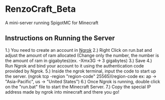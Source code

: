 # RenzoCraft_Beta
A mini-server running SpigotMC for Minecraft

## Instructions on Running the Server
1.) You need to create an account in [Ngrok](https://ngrok.com/)
2.) Right Click on run.bat and adjust the amount of ram allocated
    (Change only the number, the number is the amount of ram in gigabytes)(ex. -Xmx3G -> 3 gigabytes)
3.) Save
4.) Run Ngrok and bind your account to it using the authentication code provided by Ngrok.
5.) Inside the ngrok terminal, input the code to start up the server.
    (ngrok tcp -region "region-code" 25565)(region-code ex: ap -> "Asia-Pacific", us -> "United States")
6.) Once Ngrok is running, double click on the "run.bat" file to start the Minecraft Server.
7.) Copy the special IP address made by ngrok into minecraft and there you go!
